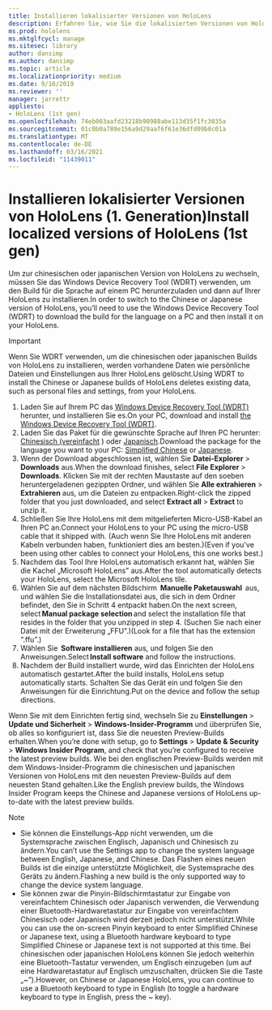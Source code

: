 ```yaml
---
title: Installieren lokalisierter Versionen von HoloLens
description: Erfahren Sie, wie Sie die lokalisierten Versionen von HoloLens (1. Generation) installieren, einschließlich chinesischer und japanischer Versionen.
ms.prod: hololens
ms.mktglfcycl: manage
ms.sitesec: library
author: dansimp
ms.author: dansimp
ms.topic: article
ms.localizationpriority: medium
ms.date: 9/16/2019
ms.reviewer: ''
manager: jarrettr
appliesto:
- HoloLens (1st gen)
ms.openlocfilehash: 74eb003aafd23218b90988abe113d35f1fc3035a
ms.sourcegitcommit: 01c0b0a789e156a9d29aaf6f61e36dfd09b8c01a
ms.translationtype: MT
ms.contentlocale: de-DE
ms.lasthandoff: 03/16/2021
ms.locfileid: "11439011"
---
```

# <a name="install-localized-versions-of-hololens-1st-gen"></a><span data-ttu-id="19ae5-103">Installieren lokalisierter Versionen von HoloLens (1. Generation)</span><span class="sxs-lookup"><span data-stu-id="19ae5-103">Install localized versions of HoloLens (1st gen)</span></span>

<span data-ttu-id="19ae5-104">Um zur chinesischen oder japanischen Version von HoloLens zu wechseln, müssen Sie das Windows Device Recovery Tool (WDRT) verwenden, um den Build für die Sprache auf einem PC herunterzuladen und dann auf Ihrer HoloLens zu installieren.</span><span class="sxs-lookup"><span data-stu-id="19ae5-104">In order to switch to the Chinese or Japanese version of HoloLens, you’ll need to use the Windows Device Recovery Tool (WDRT) to download the build for the language on a PC and then install it on your HoloLens.</span></span>

> [!IMPORTANT]
> <span data-ttu-id="19ae5-105">Wenn Sie WDRT verwenden, um die chinesischen oder japanischen Builds von HoloLens zu installieren, werden vorhandene Daten wie persönliche Dateien und Einstellungen aus Ihrer HoloLens gelöscht.</span><span class="sxs-lookup"><span data-stu-id="19ae5-105">Using WDRT to install the Chinese or Japanese builds of HoloLens deletes existing data, such as personal files and settings, from your HoloLens.</span></span> 

1. <span data-ttu-id="19ae5-106">Laden Sie auf Ihrem PC das [Windows Device Recovery Tool (WDRT)](https://support.microsoft.com/help/12379) herunter, und installieren Sie es.</span><span class="sxs-lookup"><span data-stu-id="19ae5-106">On your PC, download and install [the Windows Device Recovery Tool (WDRT)](https://support.microsoft.com/help/12379).</span></span>
1. <span data-ttu-id="19ae5-107">Laden Sie das Paket für die gewünschte Sprache auf Ihren PC herunter: [Chinesisch (vereinfacht](https://aka.ms/hololensdownload-ch) ) oder [Japanisch](https://aka.ms/hololensdownload-jp).</span><span class="sxs-lookup"><span data-stu-id="19ae5-107">Download the package for the language you want to your PC:  [Simplified Chinese](https://aka.ms/hololensdownload-ch) or [Japanese](https://aka.ms/hololensdownload-jp).</span></span>
1. <span data-ttu-id="19ae5-108">Wenn der Download abgeschlossen ist, wählen Sie **Datei-Explorer** > **Downloads** aus.</span><span class="sxs-lookup"><span data-stu-id="19ae5-108">When the download finishes, select **File Explorer** > **Downloads**.</span></span> <span data-ttu-id="19ae5-109">Klicken Sie mit der rechten Maustaste auf den soeben heruntergeladenen gezippten Ordner, und wählen Sie **Alle extrahieren** > **Extrahieren** aus, um die Dateien zu entpacken.</span><span class="sxs-lookup"><span data-stu-id="19ae5-109">Right-click the zipped folder that you just downloaded, and select **Extract all** > **Extract** to unzip it.</span></span>
1. <span data-ttu-id="19ae5-110">Schließen Sie Ihre HoloLens mit dem mitgelieferten Micro-USB-Kabel an Ihren PC an.</span><span class="sxs-lookup"><span data-stu-id="19ae5-110">Connect your HoloLens to your PC using the micro-USB cable that it shipped with.</span></span> <span data-ttu-id="19ae5-111">(Auch wenn Sie Ihre HoloLens mit anderen Kabeln verbunden haben, funktioniert dies am besten.)</span><span class="sxs-lookup"><span data-stu-id="19ae5-111">(Even if you've been using other cables to connect your HoloLens, this one works best.)</span></span>
1. <span data-ttu-id="19ae5-112">Nachdem das Tool Ihre HoloLens automatisch erkannt hat, wählen Sie die Kachel „Microsoft HoloLens” aus.</span><span class="sxs-lookup"><span data-stu-id="19ae5-112">After the tool automatically detects your HoloLens, select the Microsoft HoloLens tile.</span></span>
1. <span data-ttu-id="19ae5-113">Wählen Sie auf dem nächsten Bildschirm  **Manuelle Paketauswahl**  aus, und wählen Sie die Installationsdatei aus, die sich in dem Ordner befindet, den Sie in Schritt 4 entpackt haben.</span><span class="sxs-lookup"><span data-stu-id="19ae5-113">On the next screen, select **Manual package selection** and select the installation file that resides in the folder that you unzipped in step 4.</span></span> <span data-ttu-id="19ae5-114">(Suchen Sie nach einer Datei mit der Erweiterung „FFU”.)</span><span class="sxs-lookup"><span data-stu-id="19ae5-114">(Look for a file that has the extension “.ffu”.)</span></span> 
1. <span data-ttu-id="19ae5-115">Wählen Sie  **Software installieren** aus, und folgen Sie den Anweisungen.</span><span class="sxs-lookup"><span data-stu-id="19ae5-115">Select **Install software** and follow the instructions.</span></span> 
1. <span data-ttu-id="19ae5-116">Nachdem der Build installiert wurde, wird das Einrichten der HoloLens automatisch gestartet.</span><span class="sxs-lookup"><span data-stu-id="19ae5-116">After the build installs, HoloLens setup automatically starts.</span></span> <span data-ttu-id="19ae5-117">Schalten Sie das Gerät ein und folgen Sie den Anweisungen für die Einrichtung.</span><span class="sxs-lookup"><span data-stu-id="19ae5-117">Put on the device and follow the setup directions.</span></span> 

<span data-ttu-id="19ae5-118">Wenn Sie mit dem Einrichten fertig sind, wechseln Sie zu **Einstellungen** > **Update und Sicherheit** > **Windows-Insider-Programm** und überprüfen Sie, ob alles so konfiguriert ist, dass Sie die neuesten Preview-Builds erhalten.</span><span class="sxs-lookup"><span data-stu-id="19ae5-118">When you’re done with setup, go to **Settings** > **Update & Security** > **Windows Insider Program**, and check that you’re configured to receive the latest preview builds.</span></span> <span data-ttu-id="19ae5-119">Wie bei den englischen Preview-Builds werden mit dem Windows-Insider-Programm die chinesischen und japanischen Versionen von HoloLens mit den neuesten Preview-Builds auf dem neuesten Stand gehalten.</span><span class="sxs-lookup"><span data-stu-id="19ae5-119">Like the English preview builds, the Windows Insider Program keeps the Chinese and Japanese versions of HoloLens up-to-date with the latest preview builds.</span></span>

> [!NOTE]
>  
> - <span data-ttu-id="19ae5-120">Sie können die Einstellungs-App nicht verwenden, um die Systemsprache zwischen Englisch, Japanisch und Chinesisch zu ändern.</span><span class="sxs-lookup"><span data-stu-id="19ae5-120">You can’t use the Settings app to change the system language between English, Japanese, and Chinese.</span></span> <span data-ttu-id="19ae5-121">Das Flashen eines neuen Builds ist die einzige unterstützte Möglichkeit, die Systemsprache des Geräts zu ändern.</span><span class="sxs-lookup"><span data-stu-id="19ae5-121">Flashing a new build is the only supported way to change the device system language.</span></span>
> - <span data-ttu-id="19ae5-122">Sie können zwar die Pinyin-Bildschirmtastatur zur Eingabe von vereinfachtem Chinesisch oder Japanisch verwenden, die Verwendung einer Bluetooth-Hardwaretastatur zur Eingabe von vereinfachtem Chinesisch oder Japanisch wird derzeit jedoch nicht unterstützt.</span><span class="sxs-lookup"><span data-stu-id="19ae5-122">While you can use the on-screen Pinyin keyboard to enter Simplified Chinese or Japanese text, using a Bluetooth hardware keyboard to type Simplified Chinese or Japanese text is not supported at this time.</span></span>  <span data-ttu-id="19ae5-123">Bei chinesischen oder japanischen HoloLens können Sie jedoch weiterhin eine Bluetooth-Tastatur verwenden, um Englisch einzugeben (um auf eine Hardwaretastatur auf Englisch umzuschalten, drücken Sie die Taste „~”).</span><span class="sxs-lookup"><span data-stu-id="19ae5-123">However, on Chinese or Japanese HoloLens, you can continue to use a Bluetooth keyboard to type in English (to toggle a hardware keyboard to type in English, press the ~ key).</span></span>
